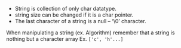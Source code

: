 
- String is collection of only char datatype.
- string size can be changed if it is a char pointer.
- The last character of a string is a null – ‘\0’ character.

When manipulating a string (ex. Algorithm) remember that a string is nothing but a character array
Ex. `['c', 'h'...]`
